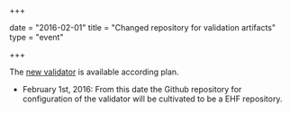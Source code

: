 +++

date = "2016-02-01"
title = "Changed repository for validation artifacts"
type = "event"

+++

The [new validator](/ehf/announcement/2015-07-01-introduction-of-a-new-validator/) is available according plan.

* February 1st, 2016: From this date the Github repository for configuration of the validator will be cultivated to be a EHF repository.